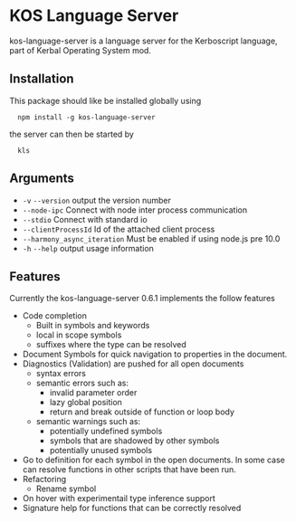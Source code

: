 # KOS Language Server

kos-language-server is a language server for the Kerboscript language, part of Kerbal Operating System mod.

## Installation
This package should like be installed globally using 

      npm install -g kos-language-server

the server can then be started by

      kls

## Arguments

- `-v` `--version`            output the version number
- `--node-ipc`                Connect with node inter process communication
- `--stdio`                   Connect with standard io
- `--clientProcessId`         Id of the attached client process
- `--harmony_async_iteration` Must be enabled if using node.js pre 10.0
- `-h` `--help`               output usage information


## Features
Currently the kos-language-server 0.6.1 implements the follow features
- Code completion
    - Built in symbols and keywords
    - local in scope symbols
    - suffixes where the type can be resolved
- Document Symbols for quick navigation to properties in the document.
- Diagnostics (Validation) are pushed for all open documents
  - syntax errors
  - semantic errors such as:
    - invalid parameter order
    - lazy global position
    - return and break outside of function or loop body
  - semantic warnings such as:
    - potentially undefined symbols
    - symbols that are shadowed by other symbols
    - potentially unused symbols
- Go to definition for each symbol in the open documents. In some case can resolve functions in other scripts that have been run.
- Refactoring
  - Rename symbol
- On hover with experimentail type inference support
- Signature help for functions that can be correctly resolved